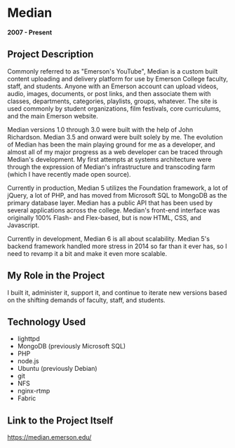 # Median

**2007 - Present**

## Project Description

Commonly referred to as "Emerson's YouTube", Median is a custom built content uploading and delivery platform for use by Emerson College faculty, staff, and students. Anyone with an Emerson account can upload videos, audio, images, documents, or post links, and then associate them with classes, departments, categories, playlists, groups, whatever. The site is used commonly by student organizations, film festivals, core curriculums, and the main Emerson website.

Median versions 1.0 through 3.0 were built with the help of John Richardson. Median 3.5 and onward were built solely by me. The evolution of Median has been the main playing ground for me as a developer, and almost all of my major progress as a web developer can be traced through Median's development. My first attempts at systems architecture were through the expression of Median's infrastructure and transcoding farm (which I have recently made open source).

Currently in production, Median 5 utilizes the Foundation framework, a lot of jQuery, a lot of PHP, and has moved from Microsoft SQL to MongoDB as the primary database layer. Median has a public API that has been used by several applications across the college. Median's front-end interface was originally 100% Flash- and Flex-based, but is now HTML, CSS, and Javascript.

Currently in development, Median 6 is all about scalability. Median 5's backend framework handled more stress in 2014 so far than it ever has, so I need to revamp it a bit and make it even more scalable.

## My Role in the Project

I built it, administer it, support it, and continue to iterate new versions based on the shifting demands of faculty, staff, and students.

## Technology Used

- lighttpd
- MongoDB (previously Microsoft SQL)
- PHP
- node.js
- Ubuntu (previously Debian)
- git
- NFS
- nginx-rtmp
- Fabric

## Link to the Project Itself

https://median.emerson.edu/